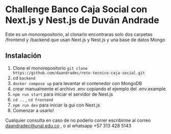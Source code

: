 # Challenge Banco Caja Social con Next.js y Nest.js de Duván Andrade

Este es un monorepositorio, al clonarlo encontraras solo dos carpetas /frontend y /backend que usan Next.js y Nest.js y una base de datos Mongo

## Instalación

1. Clone el monorepositorio `git clone https://github.com/daandradec/reto-tecnico-caja-social.git`
2. cd `backend`
3. `docker compose up` para levantar el contenedor con MongoDB
4. crear manualmente el archivo .env copiando el ejemplo del .env.example
5. `npm run start` para iniciar el servidor de Nest.js
6. `cd ..` , `cd frontend`
7. `npm run dev` para iniciar la gui con Next.js
8. Comenzar a usarlo!

Cualquier consulta en caso de no poderlo correr escribirme al correo daandradec@unal.edu.co , o al whatsapp +57 313 428 5143